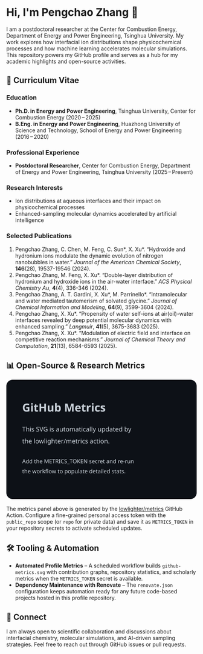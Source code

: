 # Hi, I'm Pengchao Zhang 👋

I am a postdoctoral researcher at the Center for Combustion Energy, Department of Energy and Power Engineering, Tsinghua University. My work explores how interfacial ion distributions shape physicochemical processes and how machine learning accelerates molecular simulations. This repository powers my GitHub profile and serves as a hub for my academic highlights and open-source activities.

## 📄 Curriculum Vitae

### Education
- **Ph.D. in Energy and Power Engineering**, Tsinghua University, Center for Combustion Energy (2020 – 2025)
- **B.Eng. in Energy and Power Engineering**, Huazhong University of Science and Technology, School of Energy and Power Engineering (2016 – 2020)

### Professional Experience
- **Postdoctoral Researcher**, Center for Combustion Energy, Department of Energy and Power Engineering, Tsinghua University (2025 – Present)

### Research Interests
- Ion distributions at aqueous interfaces and their impact on physicochemical processes
- Enhanced-sampling molecular dynamics accelerated by artificial intelligence

### Selected Publications
1. Pengchao Zhang, C. Chen, M. Feng, C. Sun*, X. Xu*. “Hydroxide and hydronium ions modulate the dynamic evolution of nitrogen nanobubbles in water.” *Journal of the American Chemical Society*, **146**(28), 19537-19546 (2024).
2. Pengchao Zhang, M. Feng, X. Xu*. “Double-layer distribution of hydronium and hydroxide ions in the air-water interface.” *ACS Physical Chemistry Au*, **4**(4), 336-346 (2024).
3. Pengchao Zhang, A. T. Gardini, X. Xu*, M. Parrinello*. “Intramolecular and water mediated tautomerism of solvated glycine.” *Journal of Chemical Information and Modeling*, **64**(9), 3599-3604 (2024).
4. Pengchao Zhang, X. Xu*. “Propensity of water self-ions at air(oil)-water interfaces revealed by deep potential molecular dynamics with enhanced sampling.” *Langmuir*, **41**(5), 3675-3683 (2025).
5. Pengchao Zhang, X. Xu*. “Modulation of electric field and interface on competitive reaction mechanisms.” *Journal of Chemical Theory and Computation*, **21**(13), 6584-6593 (2025).

## 📊 Open-Source & Research Metrics

![GitHub Metrics](./github-metrics.svg)

The metrics panel above is generated by the [lowlighter/metrics](https://github.com/lowlighter/metrics) GitHub Action. Configure a fine-grained personal access token with the `public_repo` scope (or `repo` for private data) and save it as `METRICS_TOKEN` in your repository secrets to activate scheduled updates.

## 🛠️ Tooling & Automation

- **Automated Profile Metrics** – A scheduled workflow builds `github-metrics.svg` with contribution graphs, repository statistics, and scholarly metrics when the `METRICS_TOKEN` secret is available.
- **Dependency Maintenance with Renovate** – The `renovate.json` configuration keeps automation ready for any future code-based projects hosted in this profile repository.

## 🤝 Connect

I am always open to scientific collaboration and discussions about interfacial chemistry, molecular simulations, and AI-driven sampling strategies. Feel free to reach out through GitHub issues or pull requests.
